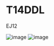 # T14DDL




EJ12

![image](https://user-images.githubusercontent.com/99056015/166141516-c1833a05-e139-4e28-b970-254be7a9ce1b.png)
![image](https://user-images.githubusercontent.com/99056015/166141526-7418af16-4c13-4f5a-a7b8-1de1881d3ea9.png)
